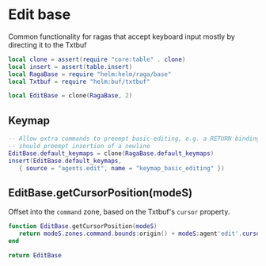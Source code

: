 # Edit base

Common functionality for ragas that accept keyboard input mostly by
directing it to the Txtbuf

```lua
local clone = assert(require "core:table" . clone)
local insert = assert(table.insert)
local RagaBase = require "helm:helm/raga/base"
local Txtbuf = require "helm:buf/txtbuf"
```

```lua
local EditBase = clone(RagaBase, 2)
```


## Keymap

```lua
-- Allow extra commands to preempt basic-editing, e.g. a RETURN binding
-- should preempt insertion of a newline
EditBase.default_keymaps = clone(RagaBase.default_keymaps)
insert(EditBase.default_keymaps,
   { source = "agents.edit", name = "keymap_basic_editing" })
```


## EditBase\.getCursorPosition\(modeS\)

Offset into the `command` zone, based on the Txtbuf's `cursor` property\.

```lua
function EditBase.getCursorPosition(modeS)
   return modeS.zones.command.bounds:origin() + modeS:agent'edit'.cursor - 1
end
```


```lua
return EditBase
```
